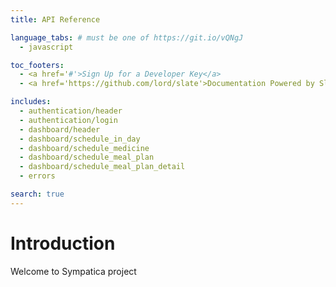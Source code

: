 ```yaml
---
title: API Reference

language_tabs: # must be one of https://git.io/vQNgJ
  - javascript

toc_footers:
  - <a href='#'>Sign Up for a Developer Key</a>
  - <a href='https://github.com/lord/slate'>Documentation Powered by Slate</a>

includes:
  - authentication/header
  - authentication/login
  - dashboard/header
  - dashboard/schedule_in_day
  - dashboard/schedule_medicine
  - dashboard/schedule_meal_plan
  - dashboard/schedule_meal_plan_detail
  - errors

search: true
---
```


# Introduction

Welcome to Sympatica project